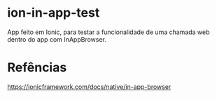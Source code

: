 # ion-in-app-test
App feito em Ionic, para testar a funcionalidade de uma chamada web dentro do app com InAppBrowser.

# Refências
https://ionicframework.com/docs/native/in-app-browser
